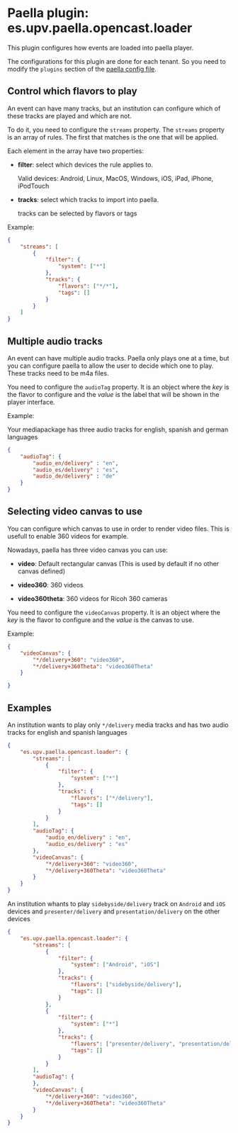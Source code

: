 Paella plugin: es.upv.paella.opencast.loader
============================================

This plugin configures how events are loaded into paella player.

The configurations for this plugin are done for each tenant. So you need to modify the `plugins`
section of the [paella config file](../configuration.md).


Control which flavors to play
-----------------------------

An event can have many tracks, but an institution can configure which of these tracks are played and which are not.

To do it, you need to configure the `streams` property. The `streams` property is an array of rules. The first that
matches is the one that will be applied.

Each element in the array have two properties:

- **filter**: select which devices the rule applies to.
    
    Valid devices: Android, Linux, MacOS, Windows, iOS, iPad, iPhone, iPodTouch

- **tracks**: select which tracks to import into paella.

    tracks can be selected by flavors or tags

Example:

```json
{
    "streams": [
        {
            "filter": {
                "system": ["*"]
            },
            "tracks": {
                "flavors": ["*/*"],
                "tags": []
            }
        }
    ]
}
```


Multiple audio tracks
---------------------

An event can have multiple audio tracks. Paella only plays one at a time, but you can configure paella 
to allow the user to decide which one to play. These tracks need to be m4a files.

You need to configure the `audioTag` property. It is an object where the *key* is the flavor to configure
and the *value* is the label that will be shown in the player interface.

Example:

Your mediapackage has three audio tracks for english, spanish and german languages

```json
{
    "audioTag": {
        "audio_en/delivery" : "en",
        "audio_es/delivery" : "es",
        "audio_de/delivery" : "de"
    }
}
```


Selecting video canvas to use
-----------------------------

You can configure which canvas to use in order to render video files. This is usefull to enable 360 videos for example.

Nowadays, paella has three video canvas you can use:

- **video**: Default rectangular canvas (This is used by default if no other canvas defined)

- **video360**: 360 videos

- **video360theta**: 360 videos for Ricoh 360 cameras


You need to configure the `videoCanvas` property. It is an object where the *key* is the flavor to configure
and the *value* is the canvas to use.

Example:

```json
{
    "videoCanvas": {
        "*/delivery+360": "video360",
        "*/delivery+360Theta": "video360Theta"
    }

}
```


Examples
--------

An institution wants to play only `*/delivery` media tracks and has two audio tracks for 
english and spanish languages

```json
{
    "es.upv.paella.opencast.loader": {
        "streams": [
            {
                "filter": {
                    "system": ["*"]
                },
                "tracks": {
                    "flavors": ["*/delivery"],
                    "tags": []
                }
            }
        ],
        "audioTag": {
            "audio_en/delivery" : "en",
            "audio_es/delivery" : "es"
        },
        "videoCanvas": {
            "*/delivery+360": "video360",
            "*/delivery+360Theta": "video360Theta"
        }
    }    
}
```

An institution whants to play `sidebyside/delivery` track on `Android` and `iOS` devices 
and `presenter/delivery` and `presentation/delivery` on the other devices

```json
{
    "es.upv.paella.opencast.loader": {
        "streams": [
            {
                "filter": {
                    "system": ["Android", "iOS"]
                },
                "tracks": {
                    "flavors": ["sidebyside/delivery"],
                    "tags": []
                }
            },
            {
                "filter": {
                    "system": ["*"]
                },
                "tracks": {
                    "flavors": ["presenter/delivery", "presentation/delivery"],
                    "tags": []
                }
            }
        ],
        "audioTag": {
        },
        "videoCanvas": {
            "*/delivery+360": "video360",
            "*/delivery+360Theta": "video360Theta"
        }
    }    
}
```
